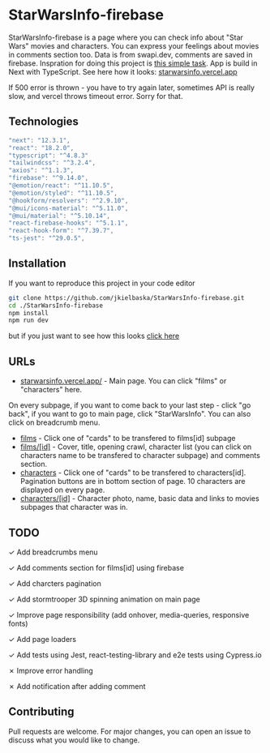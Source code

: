 # StarWarsInfo-firebase

StarWarsInfo-firebase is a page where you can check info about "Star Wars" movies and characters. You can express your feelings about movies in comments section too. Data is from swapi.dev, comments are saved in firebase. Inspration for doing this project is [this simple task](https://github.com/matluniewski/task). App is build in Next with TypeScript. See here how it looks:
[starwarsinfo.vercel.app](https://starwarsinfo.vercel.app/)

If 500 error is thrown - you have to try again later, sometimes API is really slow, and vercel throws timeout error. Sorry for that.

## Technologies

```typescript
"next": "12.3.1",
"react": "18.2.0",
"typescript": "^4.8.3"
"tailwindcss": "^3.2.4",
"axios": "^1.1.3",
"firebase": "^9.14.0",
"@emotion/react": "^11.10.5",
"@emotion/styled": "^11.10.5",
"@hookform/resolvers": "^2.9.10",
"@mui/icons-material": "^5.11.0",
"@mui/material": "^5.10.14",
"react-firebase-hooks": "^5.1.1",
"react-hook-form": "^7.39.7",
"ts-jest": "^29.0.5",
```

## Installation

If you want to reproduce this project in your code editor

```bash
git clone https://github.com/jkielbaska/StarWarsInfo-firebase.git
cd ./StarWarsInfo-firebase
npm install
npm run dev
```

but if you just want to see how this looks [click here](https://starwarsinfo.vercel.app/)

## URLs

- [starwarsinfo.vercel.app/](https://starwarsinfo.vercel.app/) - Main page. You can click "films" or "characters" here.

On every subpage, if you want to come back to your last step - click "go back", if you want to go to main page, click "StarWarsInfo". You can also click on breadcrumb menu.

- [films](https://starwarsinfo.vercel.app/films) - Click one of "cards" to be transfered to films[id] subpage
- [films/[id]](https://starwarsinfo.vercel.app/films/1) - Cover, title, opening crawl, character list (you can click on characters name to be transfered to character subpage) and comments section.
- [characters](https://starwarsinfo.vercel.app/characters) - Click one of "cards" to be transfered to characters[id]. Pagination buttons are in bottom section of page. 10 characters are displayed on every page.
- [characters/[id]](https://starwarsinfo.vercel.app/characters/1) - Character photo, name, basic data and links to movies subpages that character was in.

## TODO

&check; Add breadcrumbs menu

&check; Add comments section for films[id] using firebase

&check; Add charcters pagination

&check; Add stormtrooper 3D spinning animation on main page

&check; Improve page responsibility (add onhover, media-queries, responsive fonts)

&check; Add page loaders

&check; Add tests using Jest, react-testing-library and e2e tests using Cypress.io

&cross; Improve error handling

&cross; Add notification after adding comment

## Contributing

Pull requests are welcome. For major changes, you can open an issue to discuss what you would like to change.

